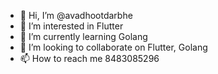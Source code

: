 - 👋 Hi, I’m @avadhootdarbhe
- 👀 I’m interested in Flutter
- 🌱 I’m currently learning Golang
- 💞️ I’m looking to collaborate on Flutter, Golang
- 📫 How to reach me 8483085296

<!---
avadhootdarbhe/avadhootdarbhe is a ✨ special ✨ repository because its `README.md` (this file) appears on your GitHub profile.
You can click the Preview link to take a look at your changes.
--->
